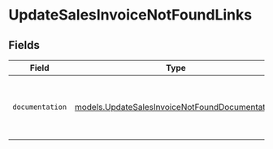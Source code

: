 # UpdateSalesInvoiceNotFoundLinks


## Fields

| Field                                                                                                  | Type                                                                                                   | Required                                                                                               | Description                                                                                            |
| ------------------------------------------------------------------------------------------------------ | ------------------------------------------------------------------------------------------------------ | ------------------------------------------------------------------------------------------------------ | ------------------------------------------------------------------------------------------------------ |
| `documentation`                                                                                        | [models.UpdateSalesInvoiceNotFoundDocumentation](../models/updatesalesinvoicenotfounddocumentation.md) | :heavy_check_mark:                                                                                     | The URL to the generic Mollie API error handling guide.                                                |